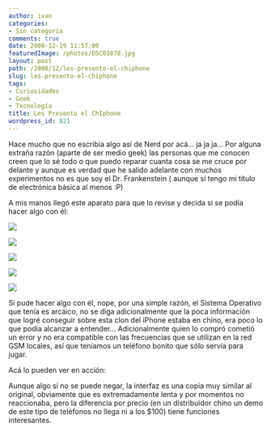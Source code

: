 ```yaml
---
author: ivan
categories:
- Sin categoría
comments: true
date: 2008-12-19 11:57:00
featuredImage: /photos/DSC03878.jpg
layout: post
path: /2008/12/les-presento-el-chiphone
slug: les-presento-el-chiphone
tags:
- Curiosidades
- Geek
- Tecnología
title: Les Presento el ChIphone
wordpress_id: 821
---
```


Hace mucho que no escribía algo así de Nerd por acá... ja ja ja... Por alguna extraña razón (aparte de ser medio geek) las personas que me conocen creen que lo sé todo o que puedo reparar cuanta cosa se me cruce por delante y aunque es verdad que he salido adelante con muchos experimentos no es que soy el Dr. Frankenstein ( aunque sí tengo mi título de electrónica básica al menos :P)

A mis manos llegó este aparato para que lo revise y decida si se podía hacer algo con él:

[![](/photos/DSC03878.jpg)](https://4.bp.blogspot.com/_T2UWuNJg3dQ/SUtLxHBOBtI/AAAAAAAABO4/JXSLKceYDuk/s1600-h/DSC03878.JPG)

[![](/photos/DSC03887.jpg)](https://4.bp.blogspot.com/_T2UWuNJg3dQ/SUtJrtjAKuI/AAAAAAAABOw/h9YaEjQrgRw/s1600-h/DSC03887.JPG)

[![](/photos/DSC03886.jpg)](https://1.bp.blogspot.com/_T2UWuNJg3dQ/SUtJrhWttuI/AAAAAAAABOo/pF3Hyd_7ruk/s1600-h/DSC03886.JPG)

[![](/photos/DSC03885.jpg)](https://1.bp.blogspot.com/_T2UWuNJg3dQ/SUtJrUiqgxI/AAAAAAAABOg/xkkPNMWQK5A/s1600-h/DSC03885.JPG)

[![](/photos/DSC03880.jpg)](https://1.bp.blogspot.com/_T2UWuNJg3dQ/SUtJrcfm3zI/AAAAAAAABOY/K2ztVQl8OzA/s1600-h/DSC03880.JPG)

Si pude hacer algo con él, nope, por una simple razón, el Sistema Operativo que tenía es arcáico, no se diga adicionalmente que la poca información que logré conseguir sobre esta clon del iPhone estaba en chino, era poco lo que podía alcanzar a entender... Adicionalmente quien lo compró cometió un error y no era compatible con las frecuencias que se utilizan en la red GSM locales, así que teníamos un teléfono bonito que sólo servía para jugar.

Acá lo pueden ver en acción:

Aunque algo sí no se puede negar, la interfaz es una copia muy similar al original, obviamente que es extremadamente lenta y por momentos no reaccionaba, pero la diferencia por precio (en un distribuidor chino un demo de este tipo de teléfonos no llega ni a los \$100) tiene funciones interesantes.